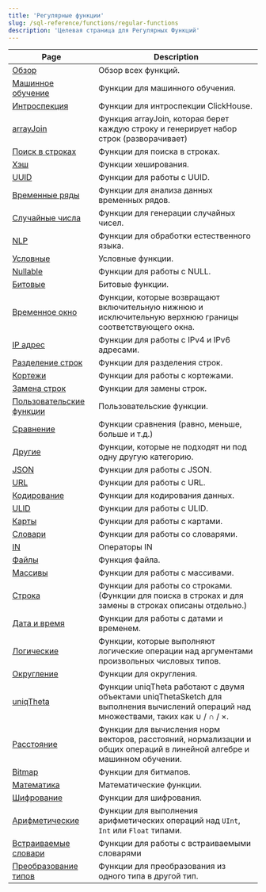 ```yaml
---
title: 'Регулярные функции'
slug: /sql-reference/functions/regular-functions
description: 'Целевая страница для Регулярных Функций'
---
```


| Page                                             | Description                                                                                                                     |
|--------------------------------------------------|---------------------------------------------------------------------------------------------------------------------------------|
| [Обзор](/sql-reference/functions/overview)    | Обзор всех функций.                                                                                                      |
| [Машинное обучение](/sql-reference/functions/machine-learning-functions) | Функции для машинного обучения.                                                                                                 |
| [Интроспекция](/sql-reference/functions/introspection) | Функции для интроспекции ClickHouse.                                                                                      |
| [arrayJoin](/sql-reference/functions/array-join) | Функция arrayJoin, которая берет каждую строку и генерирует набор строк (разворачивает)                                                |
| [Поиск в строках](/sql-reference/functions/string-search-functions) | Функции для поиска в строках.                                                                                         |
| [Хэш](/sql-reference/functions/hash-functions)  | Функции хеширования.                                                                                                              |
| [UUID](/sql-reference/functions/uuid-functions) | Функции для работы с UUID.                                                                                               |
| [Временные ряды](/sql-reference/functions/time-series-functions) | Функции для анализа данных временных рядов.                                                                                        |
| [Случайные числа](/sql-reference/functions/random-functions) | Функции для генерации случайных чисел.                                                                                         |
| [NLP](/sql-reference/functions/nlp-functions)    | Функции для обработки естественного языка.                                                                                      |
| [Условные](/sql-reference/functions/conditional-functions) | Условные функции.                                                                                                          |
| [Nullable](/sql-reference/functions/functions-for-nulls) | Функции для работы с NULL.                                                                                                |
| [Битовые](/sql-reference/functions/bit-functions)    | Битовые функции.                                                                                                              |
| [Временное окно](/sql-reference/functions/time-window-functions) | Функции, которые возвращают включительную нижнюю и исключительную верхнюю границы соответствующего окна.                               |
| [IP адрес](/sql-reference/functions/ip-address-functions) | Функции для работы с IPv4 и IPv6 адресами.                                                                             |
| [Разделение строк](/sql-reference/functions/splitting-merging-functions) | Функции для разделения строк.                                                                                                |
| [Кортежи](/sql-reference/functions/tuple-functions) | Функции для работы с кортежами.                                                                                              |
| [Замена строк](/sql-reference/functions/string-replace-functions) | Функции для замены строк.                                                                                               |
| [Пользовательские функции](/sql-reference/functions/udf) | Пользовательские функции.                                                                                                         |
| [Сравнение](/sql-reference/functions/comparison-functions) | Функции сравнения (равно, меньше, больше и т.д.)                                                                               |
| [Другие](/sql-reference/functions/other-functions) | Функции, которые не подходят ни под одну другую категорию.                                                                              |
| [JSON](/sql-reference/functions/json-functions)  | Функции для работы с JSON.                                                                                                |
| [URL](/sql-reference/functions/url-functions)    | Функции для работы с URL.                                                                                                |
| [Кодирование](/sql-reference/functions/encoding-functions) | Функции для кодирования данных.                                                                                                    |
| [ULID](/sql-reference/functions/ulid-functions)  | Функции для работы с ULID.                                                                                                |
| [Карты](/sql-reference/functions/tuple-map-functions) | Функции для работы с картами.                                                                                                |
| [Словари](/sql-reference/functions/ext-dict-functions) | Функции для работы со словарями.                                                                                        |
| [IN](/sql-reference/functions/in-functions)      | Операторы IN                                                                                                                    |
| [Файлы](/sql-reference/functions/files)          | Функция файла.                                                                                                              |
| [Массивы](/sql-reference/functions/array-functions) | Функции для работы с массивами.                                                                                              |
| [Строка](/sql-reference/functions/string-functions) | Функции для работы со строками. (Функции для поиска в строках и для замены в строках описаны отдельно.) |
| [Дата и время](/sql-reference/functions/date-time-functions) | Функции для работы с датами и временем.                                                                                     |
| [Логические](/sql-reference/functions/logical-functions) | Функции, которые выполняют логические операции над аргументами произвольных числовых типов.                                             |
| [Округление](/sql-reference/functions/rounding-functions) | Функции для округления.                                                                                                         |
| [uniqTheta](/sql-reference/functions/uniqtheta-functions) | Функции uniqTheta работают с двумя объектами uniqThetaSketch для выполнения вычислений операций над множествами, таких как ∪ / ∩ / ×.                     |
| [Расстояние](/sql-reference/functions/distance-functions) | Функции для вычисления норм векторов, расстояний, нормализации и общих операций в линейной алгебре и машинном обучении. |
| [Bitmap](/sql-reference/functions/bitmap-functions) | Функции для битмапов.                                                                                                          |
| [Математика](/sql-reference/functions/math-functions)  | Математические функции.                                                                                                         |
| [Шифрование](/sql-reference/functions/encryption-functions) | Функции для шифрования.                                                                                                       |
| [Арифметические](/sql-reference/functions/arithmetic-functions) | Функции для выполнения арифметических операций над `UInt`, `Int` или `Float` типами.                                                          |
| [Встраиваемые словари](/sql-reference/functions/ym-dict-functions) | Функции для работы с встраиваемыми словарями                                                                                |
| [Преобразование типов](/sql-reference/functions/type-conversion-functions) | Функции для преобразования из одного типа в другой тип.                                                                         |
